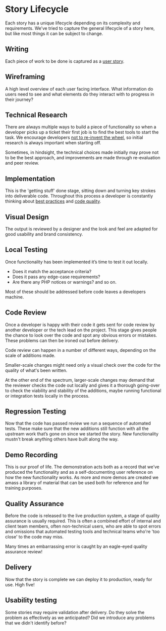 # Story Lifecycle

Each story has a unique lifecycle depending on its complexity and requirements. We’ve tried to capture the general lifecycle of a story here, but like most things it can be subject to change.

## Writing

Each piece of work to be done is captured as a [user story](/delivery_recipe/help-cards/help-card-user-stories.md).

## Wireframing

A high level overview of each user facing interface. What information do users need to see and what elements do they interact with to progress in their journey?

## Technical Research

There are always multiple ways to build a piece of functionality so when a developer picks up a ticket their first job is to find the best tools to start the task. We encourage developers [not to re-invent the wheel](/delivery_recipe/technical-delivery/code-quality/README.md#dont-write-code-write-new-code-only-when-everything-else-fails), so initial research is always important when starting off.

Sometimes, in hindsight, the technical choices made initially may prove not to be the best approach, and improvements are made through re-evaluation and peer review.

## Implementation

This is the 'getting stuff' done stage, sitting down and turning key strokes into deliverable code. Throughout this process a developer is constantly thinking about [best practices](/delivery_recipe/technical-delivery/README.md) and [code quality](/delivery_recipe/technical-delivery/code-quality/README.md).

## Visual Design

The output is reviewed by a designer and the look and feel are adapted for good usability and brand consistency.

## Local Testing

Once functionality has been implemented it’s time to test it out locally.

* Does it match the acceptance criteria?
* Does it pass any edge-case requirements?
* Are there any PHP notices or warnings? and so on.

Most of these should be addressed before code leaves a developers machine.

## Code Review

Once a developer is happy with their code it gets sent for code review by another developer or the tech lead on the project. This stage gives people the chance to look over the code and spot any obvious errors or mistakes. These problems can then be ironed out before delivery.

Code review can happen in a number of different ways, depending on the scale of additions made.

Smaller-scale changes might need only a visual check over the code for the quality of what's been written.

At the other end of the spectrum, larger-scale changes may demand that the reviewer checks the code out locally and gives it a thorough going-over to check the viability and stability of the additions, maybe running functional or integration tests locally in the process.

## Regression Testing

Now that the code has passed review we run a sequence of automated tests. These make sure that the new additions still function with all the upstream work that’s gone on since we started the story. New functionality mustn't break anything others have built along the way.

## Demo Recording

This is our proof of life. The demonstration acts both as a record that we’ve produced the functionality and as a self-documenting user reference on how the new functionality works. As more and more demos are created we amass a library of material that can be used both for reference and for training purposes.

## Quality Assurance

Before the code is released to the live production system, a stage of quality assurance is usually required. This is often a combined effort of internal and client team members, often non-technical users, who are able to spot errors and omissions that automated testing tools and technical teams who're 'too close' to the code may miss.

Many times an embarrassing error is caught by an eagle-eyed quality assurance review!

## Delivery

Now that the story is complete we can deploy it to production, ready for use. High five!

## Usability testing

Some stories may require validation after delivery. Do they solve the problem as effectively as we anticipated? Did we introduce any problems that we didn't identify before?

